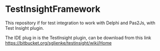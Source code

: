 # TestInsightFramework
This repository if for test integration to work with Delphi and Pas2Js, with Test Insight plugin.

The IDE plug in is the TestInsight plugin, can be download from this link https://bitbucket.org/sglienke/testinsight/wiki/Home